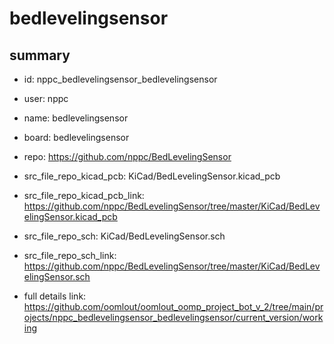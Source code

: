 # bedlevelingsensor
 
## summary 
* id: nppc_bedlevelingsensor_bedlevelingsensor
* user: nppc
* name: bedlevelingsensor
* board: bedlevelingsensor
* repo: https://github.com/nppc/BedLevelingSensor
* src_file_repo_kicad_pcb: KiCad/BedLevelingSensor.kicad_pcb
* src_file_repo_kicad_pcb_link: https://github.com/nppc/BedLevelingSensor/tree/master/KiCad/BedLevelingSensor.kicad_pcb


* src_file_repo_sch: KiCad/BedLevelingSensor.sch
* src_file_repo_sch_link: https://github.com/nppc/BedLevelingSensor/tree/master/KiCad/BedLevelingSensor.sch
* full details link: https://github.com/oomlout/oomlout_oomp_project_bot_v_2/tree/main/projects/nppc_bedlevelingsensor_bedlevelingsensor/current_version/working  







